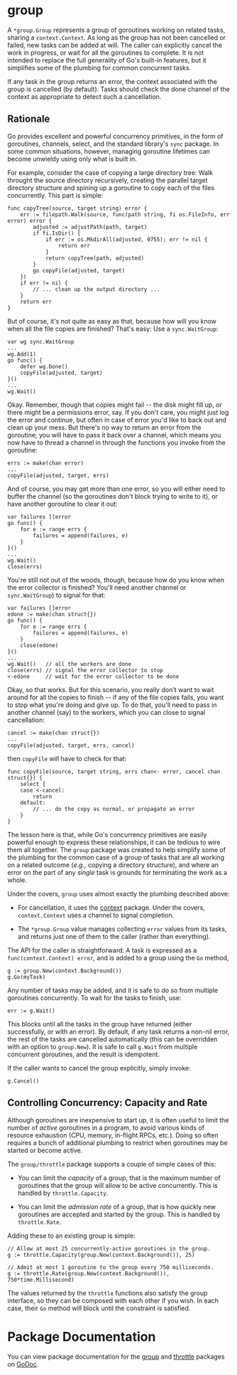 # group

A `*group.Group` represents a group of goroutines working on related tasks, sharing a `context.Context`. As long as the group has not been cancelled or failed, new tasks can be added at will. The caller can explicitly cancel the work in progress, or wait for all the goroutines to complete. It is not intended to replace the full generality of Go's built-in features, but it simplifies some of the plumbing for common concurrent tasks.

If any task in the group returns an error, the context associated with the group is cancelled (by default). Tasks should check the done channel of the context as appropriate to detect such a cancellation.

## Rationale

Go provides excellent and powerful concurrency primitives, in the form of goroutines, channels, select, and the standard library's `sync` package. In some common situations, however, managing goroutine lifetimes can become unwieldy using only what is built in.

For example, consider the case of copying a large directory tree: Walk throught the source directory recursively, creating the parallel target directory structure and spining up a goroutine to copy each of the files concurrently. This part is simple:

	func copyTree(source, target string) error {
		err := filepath.Walk(source, func(path string, fi os.FileInfo, err error) error {
			adjusted := adjustPath(path, target)
			if fi.IsDir() {
				if err := os.MkdirAll(adjusted, 0755); err != nil {
					return err
				}
				return copyTree(path, adjusted)
			}
			go copyFile(adjusted, target)
		})
		if err != nil {
			// ... clean up the output directory ...
		}
		return err
	}

But of course, it's not quite as easy as that, because how will you know when all the file copies are finished? That's easy: Use a `sync.WaitGroup`:

	var wg sync.WaitGroup
	...
	wg.Add(1)
	go func() {
	    defer wg.Done()
	    copyFile(adjusted, target)
	}()
	...
	wg.Wait()

Okay. Remember, though that copies might fail -- the disk might fill up, or there might be a permissions error, say. If you don't care, you might just log the error and continue, but often in case of error you'd like to back out and clean up your mess. But there's no way to return an error from the goroutine; you will have to pass it back over a channel, which means you now have to thread a channel in through the functions you invoke from the goroutine:

    errs := make(chan error)
    ...
	copyFile(adjusted, target, errs)

And of course, you may get more than one error, so you will either need to buffer the channel (so the goroutines don't block trying to write to it), or have another goroutine to clear it out:

	var failures []error
	go func() {
	    for e := range errs {
	        failures = append(failures, e)
	    }
	}()
	...
	wg.Wait()
	close(errs)

You're still not out of the woods, though, because how do you know when the error collector is finished? You'll need another channel or `sync.WaitGroup`) to signal for that:

	var failures []error
	edone := make(chan struct{})
	go func() {
	    for e := range errs {
	        failures = append(failures, e)
		}
		close(edone)	
	}()
	...
	wg.Wait()   // all the workers are done
	close(errs) // signal the error collector to stop
	<-edone     // wait for the error collector to be done

Okay, so that works. But for this scenario, you really don't want to wait around for all the copies to finish -- if any of the file copies fails, you want to stop what you're doing and give up.  To do that, you'll need to pass in another channel (say) to the workers, which you can close to signal cancellation:

	cancel := make(chan struct{})
	...
	copyFile(adjusted, target, errs, cancel)

then `copyFile` will have to check for that:

	func copyFile(source, target string, errs chan<- error, cancel chan struct{}) {
		select {
		case <-cancel:
			return
		default:
		 	// ... do the copy as normal, or propagate an error
		}
	}

The lesson here is that, while Go's concurrency primitives are easily powerful enough to express these relationships, it can be tedious to wire them all together. The `group` package was created to help simplify some of the plumbing for the common case of a group of tasks that are all working on a related outcome (_e.g.,_ copying a directory structure), and where an error on the part of any _single_ task is grounds for terminating the work as a whole.

Under the covers, `group` uses almost exactly the plumbing described above:

 - For cancellation, it uses the [context](http://godoc.org/golang.org/x/net/context) package.
   Under the covers, `context.Context` uses a channel to signal completion.

 - The `*group.Group` value manages collecting `error` values from its tasks, and returns just one
   of them to the caller (rather than everything).

The API for the caller is straightforward:  A task is expressed as a `func(context.Context) error`, and is added to a group using the `Go` method,

	g := group.New(context.Background())
	g.Go(myTask)

Any number of tasks may be added, and it is safe to do so from multiple goroutines concurrently.  To wait for the tasks to finish, use:

	err := g.Wait()

This blocks until all the tasks in the group have returned (either successfully, or with an error).  By default, if any task returns a non-nil error, the rest of the tasks are cancelled automatically (this can be overridden with an option to `group.New`).  It is safe to call `g.Wait` from multiple concurrent goroutines, and the result is idempotent.

If the caller wants to cancel the group explicitly, simply invoke:

	g.Cancel()

## Controlling Concurrency: Capacity and Rate

Although goroutines are inexpensive to start up, it is often useful to limit the number of _active_ goroutines in a program, to avoid various kinds of resource exhaustion (CPU, memory, in-flight RPCs, etc.).  Doing so often requires a bunch of additional plumbing to restrict when goroutines may be started or become active.

The `group/throttle` package supports a couple of simple cases of this:

 - You can limit the _capacity_ of a group, that is the maximum number of goroutines that the group
   will allow to be active concurrently.  This is handled by `throttle.Capacity`.
 
 - You can limit the _admission rate_ of a group, that is how quickly new goroutines are accepted and
   started by the group.  This is handled by `throttle.Rate`.

Adding these to an existing group is simple:

	// Allow at most 25 concurrently-active goroutines in the group.
	g := throttle.Capacity(group.New(context.Background()), 25)

	// Admit at most 1 goroutine to the group every 750 milliseconds.
	g := throttle.Rate(group.New(context.Background()), 750*time.Millisecond)

The values returned by the `throttle` functions also satisfy the group interface, so they can be composed with each other if you wish.  In each case, their `Go` method will block until the constraint is satisfied.

# Package Documentation

You can view package documentation for the
[group](http://godoc.org/bitbucket.org/creachadair/group) and 
[throttle](http://godoc.org/bitbucket.org/creachadair/group/throttle)
packages on [GoDoc](http://godoc.org/).
